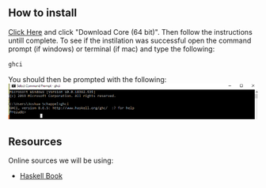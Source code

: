 ## How to install
[Click Here](https://www.haskell.org/platform/) and click "Download Core (64 bit)". Then follow the instructions untill complete.
To see if the instilation was successful open the command prompt (if windows) or terminal (if mac) and type the following:
```bash
ghci
```
You should then be prompted with the following: 
![ghci](./ghci_open.PNG)



## Resources
Online sources we will be using:
- [Haskell Book](http://learnyouahaskell.com/introduction)

